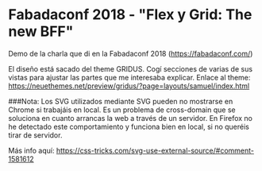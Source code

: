 # Fabadaconf 2018 - "Flex y Grid: The new BFF"
Demo de la charla que di en la Fabadaconf 2018 (https://fabadaconf.com/)

El diseño está sacado del theme GRIDUS. Cogí secciones de varias de sus vistas para ajustar las partes que me interesaba explicar.
Enlace al theme: https://neuethemes.net/preview/gridus/?page=layouts/samuel/index.html


###Nota:
Los SVG utilizados mediante SVG <use> pueden no mostrarse en Chrome si trabajáis en local. Es un problema de cross-domain que se soluciona en cuanto arrancas la web a través de un servidor.
En Firefox no he detectado este comportamiento y funciona bien en local, si no queréis tirar de servidor.

Más info aquí: https://css-tricks.com/svg-use-external-source/#comment-1581612
